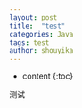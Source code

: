 ```yaml
---
layout: post
title:  "test"
categories: Java
tags: test
author: shouyika
---
```


* content
{:toc}

测试
